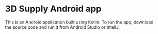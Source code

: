 # 3D Supply Android app #

This is an Android application built using Kotlin. To run the app, download the source code and run it from Android Studio or IntellJ.
